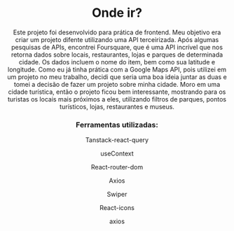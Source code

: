 <h1 align="center">Onde ir?</h1>

<p align="center">Este projeto foi desenvolvido para prática de frontend. Meu objetivo era criar um projeto difente utilizando uma API terceirizada. Após algumas pesquisas de APIs, encontrei Foursquare, que é uma API incrível que nos retorna dados sobre locais, restaurantes, lojas e parques de determinada cidade. Os dados incluem o nome do item, bem como sua latitude e longitude. Como eu já tinha prática com a Google Maps API, pois utilizei em um projeto no meu trabalho, decidi que seria uma boa ideia juntar as duas e tomei a decisão de fazer um projeto sobre minha cidade. Moro em uma cidade turística, então o projeto ficou bem interessante, mostrando para os turistas os locais mais próximos a eles, utilizando filtros de parques, pontos turísticos, lojas, restaurantes e museus.</p>

<h3 align="center" >Ferramentas utilizadas:</h3>

<p align="center">Tanstack-react-query</p>
<p align="center">useContext</p>
<p align="center">React-router-dom</p>
<p align="center">Axios</p>
<p align="center">Swiper</p>
<p align="center">React-icons</p>
<p align="center">axios</p>

